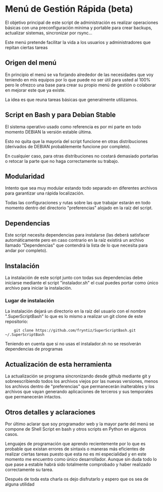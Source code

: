 # Menú de Gestión Rápida (beta)
El objetivo principal de este script de administración es realizar operaciones básicas con una preconfiguración mínima y portable para crear backups, actualizar sistemas, sincronizar por rsync...

Este menú pretende facilitar la vida a los usuarios y administradores que repitan ciertas tareas

## Origen del menú
En principio el menú se va forjando alrededor de las necesidades que voy teniendo en mis equipos por lo que puede no ser útil para usted al 100% pero le ofrezco una base para crear su propio menú de gestión o colaborar en mejorar este que ya existe.

La idea es que reuna tareas básicas que generalmente utilizamos.

## Script en Bash y para Debian Stable
El sistema operativo usado como referencia es por mi parte en todo momento DEBIAN la versión estable última.

Esto no quita que la mayoría del script funcione en otras distribuciones (derivados de DEBIAN probablemente funcione por completo).

En cualquier caso, para otras distribuciones no costará demasiado portarlas o retocar la parte que no haga correctamente su trabajo.


## Modularidad
Intento que sea muy modular estando todo separado en diferentes archivos para garantizar una rápida localización.

Todas las configuraciones y rutas sobre las que trabajar estarán en todo momento dentro del directorio "preferencias" alojado en la raíz del script.

## Dependencias
Este script necesita dependencias para instalarse (las deberá satisfacer automáticamente pero en caso contrario en la raíz existirá un archivo llamado "Dependencias" que contendrá la lista de lo que necesita para andar por completo).


## Instalación
La instalación de este script junto con todas sus dependencias debe iniciarse mediante el script "instalador.sh" el cual puedes portar como único archivo para iniciar la instalación.

### Lugar de instalación
La instalación dejará un directorio en la raíz del usuario con el nombre ".SuperScriptBash" lo que es lo mismo a realizar un git clone de este repositorio:
```github
    git clone https://github.com/fryntiz/SuperScriptBash.git ~/.SuperScriptBash
```
Teniendo en cuenta que si no usas el instalador.sh no se resolverán dependencias de programas

## Actualización de esta herramienta
La actualización se programa sincronizando desde github mediante git y sobreescribiendo todos los archivos viejos por las nuevas versiones, menos los archivos dentro de "preferencias" que permanecerán inalterables y los archivos que vayan generando aplicaciones de terceros y sus temporales que permanecerán intactos.


## Otros detalles y aclaraciones
Por último aclarar que soy programador web y la mayor parte del menú se compone de Shell Script en bash y otros scripts en Python en algunos casos.

Lenguajes de programación que aprendo recientemente por lo que es probable que existan errores de sintaxis o maneras más eficientes de realizar ciertas tareas puesto que esta no es mi especialidad y en este momento me encuentro como único desarrollador. Aunque sin duda todo lo que pase a estable habrá sido totalmente comprobado y haber realizado correctamente su tarea.

Después de toda esta charla os dejo disfrutarlo y espero que os sea de alguna utilidad
